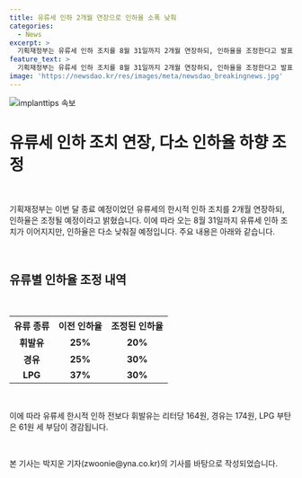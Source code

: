 ```yaml
---
title: 유류세 인하 2개월 연장으로 인하율 소폭 낮춰
categories:
  - News
excerpt: >
  기획재정부는 유류세 인하 조치를 8월 31일까지 2개월 연장하되, 인하율을 조정한다고 발표했습니다. 휘발유 인하율은 25%에서 20%로, 경유와 LPG는 각각 37%에서 30%로 조정됩니다. 이에 따라 휘발유는 리터당 164원, 경유는 174원, LPG는 61원씩 부담이 경감됩니다. (문의: zwoonie@yna.co.kr) #유류세인하 #기름값 #유가
feature_text: >
  기획재정부는 유류세 인하 조치를 8월 31일까지 2개월 연장하되, 인하율을 조정한다고 발표했습니다. 휘발유 인하율은 25%에서 20%로, 경유와 LPG는 각각 37%에서 30%로 조정됩니다. 이에 따라 휘발유는 리터당 164원, 경유는 174원, LPG는 61원씩 부담이 경감됩니다. (문의: zwoonie@yna.co.kr) #유류세인하 #기름값 #유가
image: 'https://newsdao.kr/res/images/meta/newsdao_breakingnews.jpg'
---
```


<p><img src="https://newsdao.kr/res/images/meta/newsdao_breakingnews.jpg" alt="implanttips 속보" /></p>

<h1>유류세 인하 조치 연장, 다소 인하율 하향 조정</h1>

<p data-ke-size="size16">&nbsp;</p>

<p>기획재정부는 이번 달 종료 예정이었던 유류세의 한시적 인하 조치를 2개월 연장하되, 인하율은 조정될 예정이라고 밝혔습니다. 이에 따라 오는 8월 31일까지 유류세 인하 조치가 이어지지만, 인하율은 다소 낮춰질 예정입니다. 주요 내용은 아래와 같습니다.</p>

<p data-ke-size="size16">&nbsp;</p>

<h2 data-ke-size="size26">유류별 인하율 조정 내역</h2>

<p data-ke-size="size16">&nbsp;</p>

<table>
  <tr>
    <th><b>유류 종류</b></th>
    <th><b>이전 인하율</b></th>
    <th><b>조정된 인하율</b></th>
  </tr>
  <tr>
    <td style="text-align: center; height: 17px;"><b>휘발유</b></td>
    <td style="text-align: center; height: 17px;"><b>25%</b></td>
    <td style="text-align: center; height: 17px;"><b>20%</b></td>
  </tr>
  <tr>
    <td style="text-align: center; height: 17px;"><b>경유</b></td>
    <td style="text-align: center; height: 17px;"><b>25%</b></td>
    <td style="text-align: center; height: 17px;"><b>30%</b></td>
  </tr>
  <tr>
    <td style="text-align: center; height: 17px;"><b>LPG</b></td>
    <td style="text-align: center; height: 17px;"><b>37%</b></td>
    <td style="text-align: center; height: 17px;"><b>30%</b></td>
  </tr>
</table>

<p data-ke-size="size16">&nbsp;</p>

<p>이에 따라 유류세 한시적 인하 전보다 휘발유는 리터당 164원, 경유는 174원, LPG 부탄은 61원 세 부담이 경감됩니다.</p>

<p data-ke-size="size16">&nbsp;</p>

<p>본 기사는 박지운 기자(zwoonie@yna.co.kr)의 기사를 바탕으로 작성되었습니다.</p>

<p data-ke-size="size16">&nbsp;</p>

